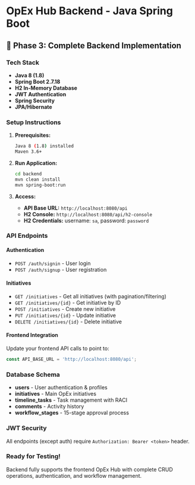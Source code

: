 # OpEx Hub Backend - Java Spring Boot

## 🚀 Phase 3: Complete Backend Implementation

### **Tech Stack**
- **Java 8 (1.8)**
- **Spring Boot 2.7.18**
- **H2 In-Memory Database**
- **JWT Authentication**
- **Spring Security**
- **JPA/Hibernate**

### **Setup Instructions**

1. **Prerequisites:**
   ```bash
   Java 8 (1.8) installed
   Maven 3.6+
   ```

2. **Run Application:**
   ```bash
   cd backend
   mvn clean install
   mvn spring-boot:run
   ```

3. **Access:**
   - **API Base URL:** `http://localhost:8080/api`
   - **H2 Console:** `http://localhost:8080/api/h2-console`
   - **H2 Credentials:** username: `sa`, password: `password`

### **API Endpoints**

#### **Authentication**
- `POST /auth/signin` - User login
- `POST /auth/signup` - User registration

#### **Initiatives**
- `GET /initiatives` - Get all initiatives (with pagination/filtering)
- `GET /initiatives/{id}` - Get initiative by ID
- `POST /initiatives` - Create new initiative
- `PUT /initiatives/{id}` - Update initiative
- `DELETE /initiatives/{id}` - Delete initiative

#### **Frontend Integration**
Update your frontend API calls to point to:
```javascript
const API_BASE_URL = 'http://localhost:8080/api';
```

### **Database Schema**
- **users** - User authentication & profiles
- **initiatives** - Main OpEx initiatives
- **timeline_tasks** - Task management with RACI
- **comments** - Activity history
- **workflow_stages** - 15-stage approval process

### **JWT Security**
All endpoints (except auth) require `Authorization: Bearer <token>` header.

### **Ready for Testing!**
Backend fully supports the frontend OpEx Hub with complete CRUD operations, authentication, and workflow management.
